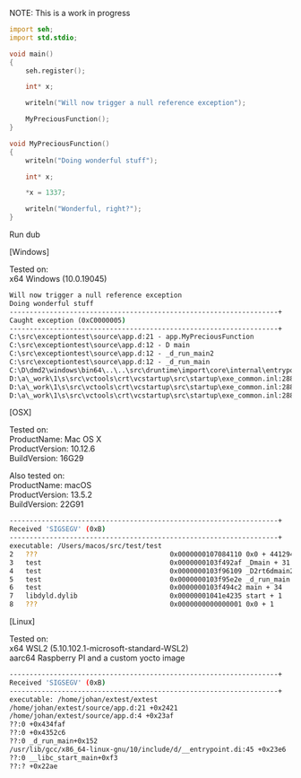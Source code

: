 NOTE: This is a work in progress

```d
import seh;
import std.stdio;

void main()
{
	seh.register();

	int* x;

	writeln("Will now trigger a null reference exception");

	MyPreciousFunction();
}

void MyPreciousFunction()
{
	writeln("Doing wonderful stuff");

	int* x;

	*x = 1337;

	writeln("Wonderful, right?");
}
```

Run dub

[Windows]

Tested on: \
x64 Windows (10.0.19045)

```cmd
Will now trigger a null reference exception
Doing wonderful stuff
-------------------------------------------------------------------+
Caught exception (0xC0000005)
-------------------------------------------------------------------+
C:\src\exceptiontest\source\app.d:21 - app.MyPreciousFunction
C:\src\exceptiontest\source\app.d:12 - D main
C:\src\exceptiontest\source\app.d:12 - _d_run_main2
C:\src\exceptiontest\source\app.d:12 - _d_run_main
C:\D\dmd2\windows\bin64\..\..\src\druntime\import\core\internal\entrypoint.d:29 - app._d_cmain!().main
D:\a\_work\1\s\src\vctools\crt\vcstartup\src\startup\exe_common.inl:288 - __scrt_common_main_seh
D:\a\_work\1\s\src\vctools\crt\vcstartup\src\startup\exe_common.inl:288 - BaseThreadInitThunk
D:\a\_work\1\s\src\vctools\crt\vcstartup\src\startup\exe_common.inl:288 - RtlUserThreadStart
```

[OSX]

Tested on: \
ProductName:    Mac OS X \
ProductVersion: 10.12.6 \
BuildVersion:   16G29

Also tested on: \
ProductName:        macOS \
ProductVersion:        13.5.2 \
BuildVersion:        22G91

```bash
-------------------------------------------------------------------+
Received 'SIGSEGV' (0xB)
-------------------------------------------------------------------+
executable: /Users/macos/src/test/test
2   ???                                 0x0000000107084110 0x0 + 4412948752
3   test                                0x0000000103f492af _Dmain + 31
4   test                                0x0000000103f96109 _D2rt6dmain212_d_run_main2UAAamPUQgZiZ6runAllMFZv + 121
5   test                                0x0000000103f95e2e _d_run_main + 158
6   test                                0x0000000103f494c2 main + 34
7   libdyld.dylib                       0x00000001041e4235 start + 1
8   ???                                 0x0000000000000001 0x0 + 1
```

[Linux]

Tested on: \
x64 WSL2 (5.10.102.1-microsoft-standard-WSL2) \
aarc64 Raspberry PI and a custom yocto image

```bash
-------------------------------------------------------------------+
Received 'SIGSEGV' (0xB)
-------------------------------------------------------------------+
executable: /home/johan/extest/extest
/home/johan/extest/source/app.d:21 +0x2421
/home/johan/extest/source/app.d:4 +0x23af
??:0 +0x434faf
??:0 +0x4352c6
??:0 _d_run_main+0x152
/usr/lib/gcc/x86_64-linux-gnu/10/include/d/__entrypoint.di:45 +0x23e6
??:0 __libc_start_main+0xf3
??:? +0x22ae
```


